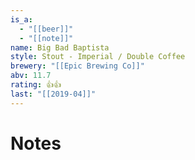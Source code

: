 ```yaml
---
is_a:
  - "[[beer]]"
  - "[[note]]"
name: Big Bad Baptista
style: Stout - Imperial / Double Coffee
brewery: "[[Epic Brewing Co]]"
abv: 11.7
rating: 👍👍
last: "[[2019-04]]"
---
```

# Notes

